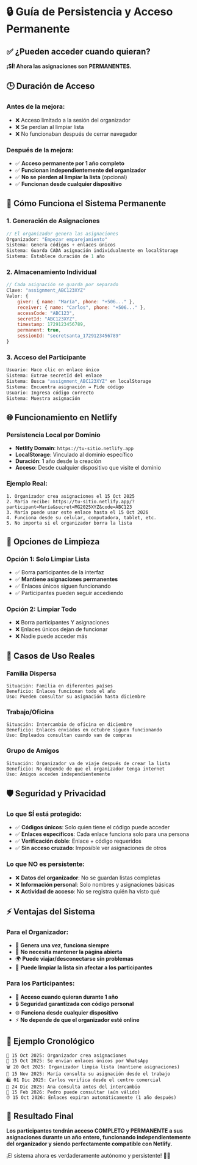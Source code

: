 # 🔒 Guía de Persistencia y Acceso Permanente

## ✅ ¿Pueden acceder cuando quieran?

**¡SÍ! Ahora las asignaciones son PERMANENTES.**

## 🕒 Duración de Acceso

### Antes de la mejora:
- ❌ Acceso limitado a la sesión del organizador
- ❌ Se perdían al limpiar lista
- ❌ No funcionaban después de cerrar navegador

### Después de la mejora:
- ✅ **Acceso permanente por 1 año completo**
- ✅ **Funcionan independientemente del organizador**
- ✅ **No se pierden al limpiar la lista** (opcional)
- ✅ **Funcionan desde cualquier dispositivo**

## 🔐 Cómo Funciona el Sistema Permanente

### 1. Generación de Asignaciones
```javascript
// El organizador genera las asignaciones
Organizador: "Empezar emparejamiento" 
Sistema: Genera códigos + enlaces únicos
Sistema: Guarda CADA asignación individualmente en localStorage
Sistema: Establece duración de 1 año
```

### 2. Almacenamiento Individual
```javascript
// Cada asignación se guarda por separado
Clave: "assignment_ABC123XYZ"
Valor: {
    giver: { name: "María", phone: "+506..." },
    receiver: { name: "Carlos", phone: "+506..." },
    accessCode: "ABC123",
    secretId: "ABC123XYZ",
    timestamp: 1729123456789,
    permanent: true,
    sessionId: "secretsanta_1729123456789"
}
```

### 3. Acceso del Participante
```javascript
Usuario: Hace clic en enlace único
Sistema: Extrae secretId del enlace
Sistema: Busca "assignment_ABC123XYZ" en localStorage
Sistema: Encuentra asignación → Pide código
Usuario: Ingresa código correcto
Sistema: Muestra asignación
```

## 🌐 Funcionamiento en Netlify

### Persistencia Local por Dominio
- **Netlify Domain**: `https://tu-sitio.netlify.app`
- **LocalStorage**: Vinculado al dominio específico
- **Duración**: 1 año desde la creación
- **Acceso**: Desde cualquier dispositivo que visite el dominio

### Ejemplo Real:
```
1. Organizador crea asignaciones el 15 Oct 2025
2. María recibe: https://tu-sitio.netlify.app/?participant=María&secret=MG2025XYZ&code=ABC123
3. María puede usar este enlace hasta el 15 Oct 2026
4. Funciona desde su celular, computadora, tablet, etc.
5. No importa si el organizador borra la lista
```

## 🔧 Opciones de Limpieza

### Opción 1: Solo Limpiar Lista
- ✅ Borra participantes de la interfaz
- ✅ **Mantiene asignaciones permanentes**
- ✅ Enlaces únicos siguen funcionando
- ✅ Participantes pueden seguir accediendo

### Opción 2: Limpiar Todo
- ❌ Borra participantes Y asignaciones
- ❌ Enlaces únicos dejan de funcionar
- ❌ Nadie puede acceder más

## 📱 Casos de Uso Reales

### Familia Dispersa
```
Situación: Familia en diferentes países
Beneficio: Enlaces funcionan todo el año
Uso: Pueden consultar su asignación hasta diciembre
```

### Trabajo/Oficina
```
Situación: Intercambio de oficina en diciembre
Beneficio: Enlaces enviados en octubre siguen funcionando
Uso: Empleados consultan cuando van de compras
```

### Grupo de Amigos
```
Situación: Organizador va de viaje después de crear la lista
Beneficio: No depende de que el organizador tenga internet
Uso: Amigos acceden independientemente
```

## 🛡️ Seguridad y Privacidad

### Lo que SÍ está protegido:
- ✅ **Códigos únicos**: Solo quien tiene el código puede acceder
- ✅ **Enlaces específicos**: Cada enlace funciona solo para una persona
- ✅ **Verificación doble**: Enlace + código requeridos
- ✅ **Sin acceso cruzado**: Imposible ver asignaciones de otros

### Lo que NO es persistente:
- ❌ **Datos del organizador**: No se guardan listas completas
- ❌ **Información personal**: Solo nombres y asignaciones básicas
- ❌ **Actividad de acceso**: No se registra quién ha visto qué

## ⚡ Ventajas del Sistema

### Para el Organizador:
- 🎯 **Genera una vez, funciona siempre**
- 🚀 **No necesita mantener la página abierta**
- 🌍 **Puede viajar/desconectarse sin problemas**
- 🔄 **Puede limpiar la lista sin afectar a los participantes**

### Para los Participantes:
- 📱 **Acceso cuando quieran durante 1 año**
- 🔒 **Seguridad garantizada con código personal**
- 🌐 **Funciona desde cualquier dispositivo**
- ⚡ **No depende de que el organizador esté online**

## 🎯 Ejemplo Cronológico

```
📅 15 Oct 2025: Organizador crea asignaciones
📧 15 Oct 2025: Se envían enlaces únicos por WhatsApp
🗑️ 20 Oct 2025: Organizador limpia lista (mantiene asignaciones)
📱 15 Nov 2025: María consulta su asignación desde el trabajo
🛍️ 01 Dic 2025: Carlos verifica desde el centro comercial
🎄 24 Dic 2025: Ana consulta antes del intercambio
📱 15 Feb 2026: Pedro puede consultar (aún válido)
⏰ 15 Oct 2026: Enlaces expiran automáticamente (1 año después)
```

## 🔮 Resultado Final

**Los participantes tendrán acceso COMPLETO y PERMANENTE a sus asignaciones durante un año entero, funcionando independientemente del organizador y siendo perfectamente compatible con Netlify.**

¡El sistema ahora es verdaderamente autónomo y persistente! 🎄✨
